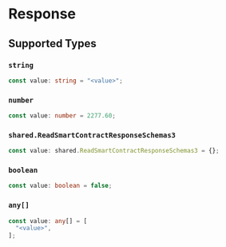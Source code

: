 # Response


## Supported Types

### `string`

```typescript
const value: string = "<value>";
```

### `number`

```typescript
const value: number = 2277.60;
```

### `shared.ReadSmartContractResponseSchemas3`

```typescript
const value: shared.ReadSmartContractResponseSchemas3 = {};
```

### `boolean`

```typescript
const value: boolean = false;
```

### `any[]`

```typescript
const value: any[] = [
  "<value>",
];
```

